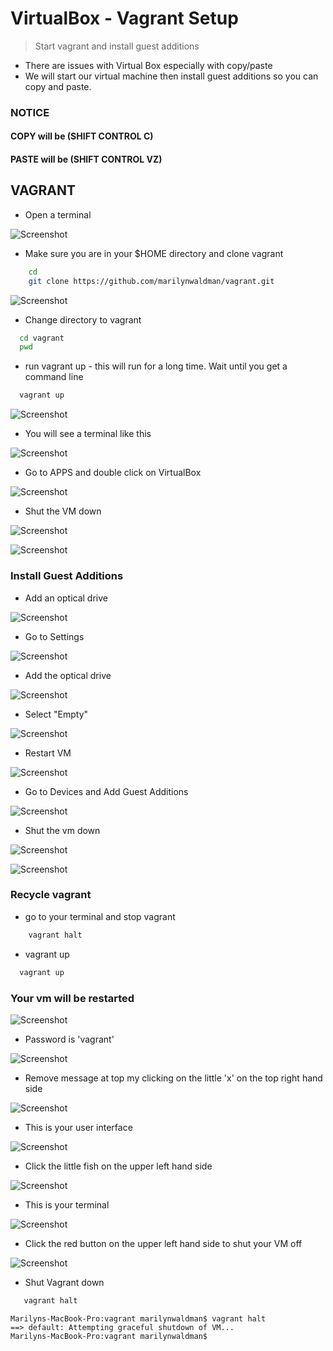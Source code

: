 # VirtualBox - Vagrant Setup
> Start vagrant and install guest additions

  - There are issues with Virtual Box especially with copy/paste
  - We will start our virtual machine then install guest additions so you can
    copy and paste.
    
 
###  NOTICE 
#### COPY will be (SHIFT CONTROL C)
#### PASTE will be (SHIFT CONTROL VZ)

## VAGRANT

  - Open a terminal 
  
  ![Screenshot](images/openaterminal.png) 
      
  - Make sure you are in your $HOME directory and clone vagrant
  
```bash
    cd
    git clone https://github.com/marilynwaldman/vagrant.git
```  
   
   ![Screenshot](images/cdtovagrant.png)      
  
  - Change directory to vagrant
  ```bash
    cd vagrant
    pwd
  ```
  
  - run vagrant up - this will run for a long time.  Wait until you get a 
  command line
  ```bash
    vagrant up
  ```
  
   ![Screenshot](images/vagrantup.png) 
  
  - You will see a terminal like this
    
   ![Screenshot](images/seeterminal.png) 
    
  - Go to APPS and double click on VirtualBox
        
   ![Screenshot](images/gotoapps.png) 
       
  - Shut the VM down
          
   ![Screenshot](images/close.png) 
   
   ![Screenshot](images/poweroff.png) 
   
            
  
### Install Guest Additions
  
  - Add an optical drive
    
  ![Screenshot](images/gotosettings.png) 
  
  - Go to Settings
      
  ![Screenshot](images/selectAdvanced.png) 
      
  - Add the optical drive
        
  ![Screenshot](images/addanopticaldrive.png) 
  
  - Select "Empty"
          
  ![Screenshot](images/selectempty.png) 
  
  - Restart VM
           
  ![Screenshot](images/restartvm.png) 
   
  - Go to Devices and Add Guest Additions
              
  ![Screenshot](images/devicesaddguest.png)  
  
  - Shut the vm down
                
  ![Screenshot](images/close.png) 
     
  ![Screenshot](images/poweroff.png) 
  
### Recycle vagrant  
  
  - go to your terminal and stop vagrant
  
```bash
    vagrant halt
```  
  - vagrant up
  
 ```bash
   vagrant up
 ```    
 
### Your vm will be restarted

   ![Screenshot](images/screenwithcarrot.png) 
   
   - Password is 'vagrant'
   
   ![Screenshot](images/uservagrant.png)
   
   
   - Remove message at top my clicking on the little 'x' on the top right hand side
      
   ![Screenshot](images/littlexrightside.png)   
   
   - This is your user interface
   
   ![Screenshot](images/userinterface.png)   
   
   - Click the little fish on the upper left hand side
               
   ![Screenshot](images/littlebluefish.png) 
   
   - This is your terminal
            
   ![Screenshot](images/yourterminal.png) 
   
   - Click the red button on the upper left hand side to shut your VM off
   
   ![Screenshot](images/powervmoff.png)  
   
   - Shut Vagrant down
```bash
   vagrant halt
```   

````aidl
Marilyns-MacBook-Pro:vagrant marilynwaldman$ vagrant halt
==> default: Attempting graceful shutdown of VM...
Marilyns-MacBook-Pro:vagrant marilynwaldman$ 

````
   
      
     
   
   


              
    
     